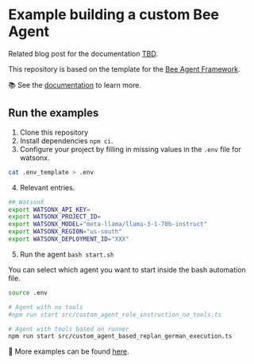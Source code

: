 # Example building a custom Bee Agent

Related blog post for the documentation [TBD]().

This repository is based on the template for the [Bee Agent Framework](https://github.com/i-am-bee/bee-agent-framework).

📚 See the [documentation](https://i-am-bee.github.io/bee-agent-framework/) to learn more.

## Run the examples

1. Clone this repository
2. Install dependencies `npm ci`.
3. Configure your project by filling in missing values in the `.env` file for watsonx.

```sh
cat .env_template > .env
```

4. Relevant entries.

```sh
## WatsonX
export WATSONX_API_KEY=
export WATSONX_PROJECT_ID=
export WATSONX_MODEL="meta-llama/llama-3-1-70b-instruct"
export WATSONX_REGION="us-south"
export WATSONX_DEPLOYMENT_ID="XXX"
```

5. Run the agent `bash start.sh`

You can select which agent you want to start inside the bash automation file.
```sh
source .env

# Agent with no tools
#npm run start src/custom_agent_role_instruction_no_tools.ts

# Agent with tools based on runner
npm run start src/custom_agent_based_replan_german_execution.ts
```

🧪 More examples can be found [here](https://github.com/i-am-bee/bee-agent-framework/blob/main/examples).
